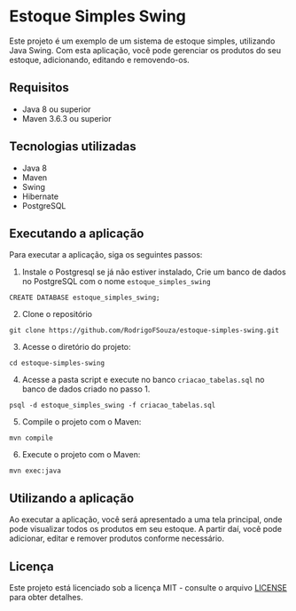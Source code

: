 # Estoque Simples Swing

Este projeto é um exemplo de um sistema de estoque simples, utilizando Java Swing. Com esta aplicação, você pode gerenciar os produtos do seu estoque, adicionando, editando e removendo-os.

## Requisitos
* Java 8 ou superior
* Maven 3.6.3 ou superior

## Tecnologias utilizadas
* Java 8
* Maven
* Swing
* Hibernate
* PostgreSQL

## Executando a aplicação
Para executar a aplicação, siga os seguintes passos:

1. Instale o Postgresql se já não estiver instalado, Crie um banco de dados no PostgreSQL com o nome `estoque_simples_swing`
```
CREATE DATABASE estoque_simples_swing;
```

2. Clone o repositório
```
git clone https://github.com/RodrigoFSouza/estoque-simples-swing.git
```

3. Acesse o diretório do projeto:
```
cd estoque-simples-swing
```
4. Acesse a pasta script e execute no banco `criacao_tabelas.sql` no banco de dados criado no passo 1.

```
psql -d estoque_simples_swing -f criacao_tabelas.sql
```

5. Compile o projeto com o Maven:
```
mvn compile
```

6. Execute o projeto com o Maven:
``` 
mvn exec:java
```

## Utilizando a aplicação
Ao executar a aplicação, você será apresentado a uma tela principal, onde pode visualizar todos os produtos em seu estoque. A partir daí, você pode adicionar, editar e remover produtos conforme necessário.

## Licença
Este projeto está licenciado sob a licença MIT - consulte o arquivo [LICENSE](LICENSE) para obter detalhes.
